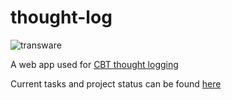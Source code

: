 # thought-log

![transware](https://pride-badges.pony.workers.dev/static/v1?label=transware&labelColor=%23555&stripeWidth=8&stripeColors=5BCEFA%2CF5A9B8%2CFFFFFF%2CF5A9B8%2C5BCEFA)

A web app used for [CBT thought logging](https://www.nhs.uk/every-mind-matters/mental-wellbeing-tips/self-help-cbt-techniques/thought-record/)

Current tasks and project status can be found [here](https://git.mxhzl.com/mxhzl/thought-log/projects/1)
